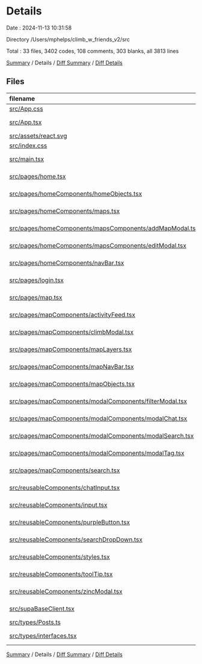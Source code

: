 # Details

Date : 2024-11-13 10:31:58

Directory /Users/mphelps/climb_w_friends_v2/src

Total : 33 files, 3402 codes, 108 comments, 303 blanks, all 3813 lines

[Summary](results.md) / Details / [Diff Summary](diff.md) / [Diff Details](diff-details.md)

## Files

| filename                                                                                                            | language       | code | comment | blank | total |
| :------------------------------------------------------------------------------------------------------------------ | :------------- | ---: | ------: | ----: | ----: |
| [src/App.css](/src/App.css)                                                                                         | CSS            |   37 |       0 |     6 |    43 |
| [src/App.tsx](/src/App.tsx)                                                                                         | TypeScript JSX |    9 |      32 |     4 |    45 |
| [src/assets/react.svg](/src/assets/react.svg)                                                                       | XML            |    1 |       0 |     0 |     1 |
| [src/index.css](/src/index.css)                                                                                     | CSS            |   64 |       0 |     9 |    73 |
| [src/main.tsx](/src/main.tsx)                                                                                       | TypeScript JSX |   21 |       1 |     3 |    25 |
| [src/pages/home.tsx](/src/pages/home.tsx)                                                                           | TypeScript JSX |   11 |       0 |     1 |    12 |
| [src/pages/homeComponents/homeObjects.tsx](/src/pages/homeComponents/homeObjects.tsx)                               | TypeScript JSX |  377 |       0 |     2 |   379 |
| [src/pages/homeComponents/maps.tsx](/src/pages/homeComponents/maps.tsx)                                             | TypeScript JSX |  109 |       0 |    10 |   119 |
| [src/pages/homeComponents/mapsComponents/addMapModal.tsx](/src/pages/homeComponents/mapsComponents/addMapModal.tsx) | TypeScript JSX |   76 |       1 |     5 |    82 |
| [src/pages/homeComponents/mapsComponents/editModal.tsx](/src/pages/homeComponents/mapsComponents/editModal.tsx)     | TypeScript JSX |  222 |       0 |    15 |   237 |
| [src/pages/homeComponents/navBar.tsx](/src/pages/homeComponents/navBar.tsx)                                         | TypeScript JSX |   30 |       0 |     4 |    34 |
| [src/pages/login.tsx](/src/pages/login.tsx)                                                                         | TypeScript JSX |   81 |      10 |    13 |   104 |
| [src/pages/map.tsx](/src/pages/map.tsx)                                                                             | TypeScript JSX |  191 |       6 |    37 |   234 |
| [src/pages/mapComponents/activityFeed.tsx](/src/pages/mapComponents/activityFeed.tsx)                               | TypeScript JSX |   59 |       1 |     9 |    69 |
| [src/pages/mapComponents/climbModal.tsx](/src/pages/mapComponents/climbModal.tsx)                                   | TypeScript JSX |  148 |       1 |    11 |   160 |
| [src/pages/mapComponents/mapLayers.tsx](/src/pages/mapComponents/mapLayers.tsx)                                     | TypeScript JSX |  297 |      45 |    28 |   370 |
| [src/pages/mapComponents/mapNavBar.tsx](/src/pages/mapComponents/mapNavBar.tsx)                                     | TypeScript JSX |   82 |       0 |     3 |    85 |
| [src/pages/mapComponents/mapObjects.tsx](/src/pages/mapComponents/mapObjects.tsx)                                   | TypeScript JSX |  309 |       0 |     7 |   316 |
| [src/pages/mapComponents/modalComponents/filterModal.tsx](/src/pages/mapComponents/modalComponents/filterModal.tsx) | TypeScript JSX |  123 |       2 |    14 |   139 |
| [src/pages/mapComponents/modalComponents/modalChat.tsx](/src/pages/mapComponents/modalComponents/modalChat.tsx)     | TypeScript JSX |   97 |       1 |     9 |   107 |
| [src/pages/mapComponents/modalComponents/modalSearch.tsx](/src/pages/mapComponents/modalComponents/modalSearch.tsx) | TypeScript JSX |  100 |       1 |    12 |   113 |
| [src/pages/mapComponents/modalComponents/modalTag.tsx](/src/pages/mapComponents/modalComponents/modalTag.tsx)       | TypeScript JSX |   79 |       2 |    10 |    91 |
| [src/pages/mapComponents/search.tsx](/src/pages/mapComponents/search.tsx)                                           | TypeScript JSX |  231 |       0 |    20 |   251 |
| [src/reusableComponents/chatInput.tsx](/src/reusableComponents/chatInput.tsx)                                       | TypeScript JSX |   34 |       0 |     4 |    38 |
| [src/reusableComponents/input.tsx](/src/reusableComponents/input.tsx)                                               | TypeScript JSX |   38 |       0 |     8 |    46 |
| [src/reusableComponents/purpleButton.tsx](/src/reusableComponents/purpleButton.tsx)                                 | TypeScript JSX |   18 |       0 |     1 |    19 |
| [src/reusableComponents/searchDropDown.tsx](/src/reusableComponents/searchDropDown.tsx)                             | TypeScript JSX |   44 |       0 |     6 |    50 |
| [src/reusableComponents/styles.tsx](/src/reusableComponents/styles.tsx)                                             | TypeScript JSX |  306 |       0 |    22 |   328 |
| [src/reusableComponents/toolTip.tsx](/src/reusableComponents/toolTip.tsx)                                           | TypeScript JSX |   65 |       2 |     6 |    73 |
| [src/reusableComponents/zincModal.tsx](/src/reusableComponents/zincModal.tsx)                                       | TypeScript JSX |   42 |       2 |     5 |    49 |
| [src/supaBaseClient.tsx](/src/supaBaseClient.tsx)                                                                   | TypeScript JSX |   45 |       1 |    12 |    58 |
| [src/types/Posts.ts](/src/types/Posts.ts)                                                                           | TypeScript     |    5 |       0 |     1 |     6 |
| [src/types/interfaces.tsx](/src/types/interfaces.tsx)                                                               | TypeScript JSX |   51 |       0 |     6 |    57 |

[Summary](results.md) / Details / [Diff Summary](diff.md) / [Diff Details](diff-details.md)

